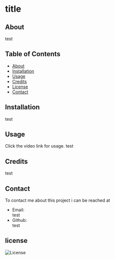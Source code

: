
 # title

  
 ## About
 test 



 ## Table of Contents
 * [About](#about)
 * [Installation](#installation)
 * [Usage](#usage)
 * [Credits](#credits)
 * [License](#license)
 * [Contact](#contact)



 ## Installation
 test



 ## Usage
 Click the video link for usage. 
 test



 ## Credits
 test



 ## Contact
 To contact me about this project i can be reached at
 * Email:   
 test
 * Github:   
 test




 ## license
 ![License](https://img.shields.io/badge/License-GNU-blue.svg)



